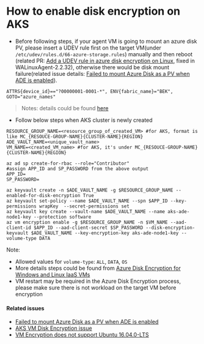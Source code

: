 # How to enable disk encryption on AKS
 - Before following steps, if your agent VM is going to mount an azure disk PV, please insert a UDEV rule first on the target VM(under `/etc/udev/rules.d/66-azure-storage.rules`) manually and then reboot (related PR: [Add a UDEV rule in azure disk encryption on Linux](https://github.com/Azure/WALinuxAgent/pull/1287), fixed in WALinuxAgent-2.2.32), otherwise there would be disk mount failure(related issue details: [Failed to mount Azure Disk as a PV when ADE is enabled](https://github.com/kubernetes/kubernetes/issues/66443)).
```
ATTRS{device_id}=="?00000001-0001-*", ENV{fabric_name}="BEK", GOTO="azure_names"
```
 > Notes: details could be found [here](https://github.com/kubernetes/kubernetes/issues/66443#issuecomment-406765240)
 
 - Follow below steps when AKS cluster is newly created
```
RESOURCE_GROUP_NAME=<resource_group_of_created_VM> #for AKS, format is like MC_{RESOUCE-GROUP-NAME}{CLUSTER-NAME}{REGION}
ADE_VAULT_NAME=<unique_vault_name>
VM_NAME=<created_VM_name> #for AKS, it's under MC_{RESOUCE-GROUP-NAME}{CLUSTER-NAME}{REGION}

az ad sp create-for-rbac --role="Contributor"
#assign APP_ID and SP_PASSWORD from the above output
APP_ID=
SP_PASSWORD=

az keyvault create -n $ADE_VAULT_NAME -g $RESOURCE_GROUP_NAME --enabled-for-disk-encryption True
az keyvault set-policy --name $ADE_VAULT_NAME --spn $APP_ID --key-permissions wrapKey  --secret-permissions set
az keyvault key create --vault-name $ADE_VAULT_NAME --name aks-ade-node1-key --protection software
az vm encryption enable -g $RESOURCE_GROUP_NAME -n $VM_NAME --aad-client-id $APP_ID --aad-client-secret $SP_PASSWORD --disk-encryption-keyvault $ADE_VAULT_NAME --key-encryption-key aks-ade-node1-key --volume-type DATA
```
Note: 
 - Allowed values for `volume-type`: `ALL`, `DATA`, `OS`
 - More details steps could be found from [Azure Disk Encryption for Windows and Linux IaaS VMs](https://docs.microsoft.com/en-us/azure/security/azure-security-disk-encryption)
 - VM restart may be required in the Azure Disk Encryption process, please make sure there is not workload on the target VM before encryption

#### Related issues
 - [Failed to mount Azure Disk as a PV when ADE is enabled](https://github.com/kubernetes/kubernetes/issues/66443)
 - [AKS VM Disk Encryption issue](https://github.com/Azure/AKS/issues/629)
 - [VM Encryption does not support Ubuntu 16.04.0-LTS](https://github.com/Azure/azure-cli/issues/2507)
